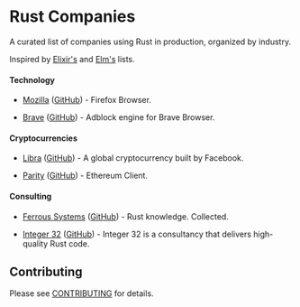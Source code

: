 # Rust Companies

A curated list of companies using Rust in production, organized by industry.

Inspired by [Elixir's][elixir-companies] and [Elm's][elm-companies] lists.

[elixir-companies]: https://github.com/doomspork/elixir-companies
[elm-companies]: https://github.com/jah2488/elm-companies

#### Technology

* [Mozilla](https://www.mozilla.org)
  ([GitHub](https://github.com/mozilla)) - Firefox Browser.

* [Brave](https://brave.com/)
  ([GitHub](https://github.com/brave/adblock-rust)) - Adblock engine for Brave Browser.

#### Cryptocurrencies

* [Libra](https://libra.org)
  ([GitHub](https://github.com/libra/libra)) - A global cryptocurrency built by Facebook.
  
* [Parity](https://www.parity.io/)
  ([GitHub](https://github.com/paritytech/)) - Ethereum Client.

#### Consulting

* [Ferrous Systems](https://ferrous-systems.com/)
  ([GitHub](https://github.com/ferrous-systems/)) - Rust knowledge. Collected.
  
 * [Integer 32](https://www.integer32.com/)
  ([GitHub](https://github.com/integer32llc)) - Integer 32 is a consultancy that delivers high-quality Rust code.

## Contributing

Please see [CONTRIBUTING](CONTRIBUTING.md) for details.
